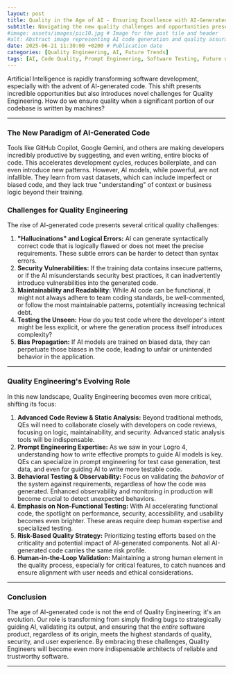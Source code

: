 ```yaml
---
layout: post
title: Quality in the Age of AI - Ensuring Excellence with AI-Generated Code
subtitle: Navigating the new quality challenges and opportunities presented by AI's rise in coding.
#image: assets/images/pic10.jpg # Image for the post tile and header
#alt: Abstract image representing AI code generation and quality assurance
date: 2025-06-21 11:30:00 +0200 # Publication date
categories: [Quality Engineering, AI, Future Trends]
tags: [AI, Code Quality, Prompt Engineering, Software Testing, Future of QA]
---
```


Artificial Intelligence is rapidly transforming software development, especially with the advent of AI-generated code. This shift presents incredible opportunities but also introduces novel challenges for Quality Engineering. How do we ensure quality when a significant portion of our codebase is written by machines?

---

### The New Paradigm of AI-Generated Code

Tools like GitHub Copilot, Google Gemini, and others are making developers incredibly productive by suggesting, and even writing, entire blocks of code. This accelerates development cycles, reduces boilerplate, and can even introduce new patterns. However, AI models, while powerful, are not infallible. They learn from vast datasets, which can include imperfect or biased code, and they lack true "understanding" of context or business logic beyond their training.

### Challenges for Quality Engineering

The rise of AI-generated code presents several critical quality challenges:

1.  **"Hallucinations" and Logical Errors:** AI can generate syntactically correct code that is logically flawed or does not meet the precise requirements. These subtle errors can be harder to detect than syntax errors.
2.  **Security Vulnerabilities:** If the training data contains insecure patterns, or if the AI misunderstands security best practices, it can inadvertently introduce vulnerabilities into the generated code.
3.  **Maintainability and Readability:** While AI code can be functional, it might not always adhere to team coding standards, be well-commented, or follow the most maintainable patterns, potentially increasing technical debt.
4.  **Testing the Unseen:** How do you test code where the developer's intent might be less explicit, or where the generation process itself introduces complexity?
5.  **Bias Propagation:** If AI models are trained on biased data, they can perpetuate those biases in the code, leading to unfair or unintended behavior in the application.

---

### Quality Engineering's Evolving Role

In this new landscape, Quality Engineering becomes even more critical, shifting its focus:

1.  **Advanced Code Review & Static Analysis:** Beyond traditional methods, QEs will need to collaborate closely with developers on code reviews, focusing on logic, maintainability, and security. Advanced static analysis tools will be indispensable.
2.  **Prompt Engineering Expertise:** As we saw in your Logro 4, understanding how to write effective prompts to guide AI models is key. QEs can specialize in prompt engineering for test case generation, test data, and even for guiding AI to write more testable code.
3.  **Behavioral Testing & Observability:** Focus on validating the *behavior* of the system against requirements, regardless of how the code was generated. Enhanced observability and monitoring in production will become crucial to detect unexpected behaviors.
4.  **Emphasis on Non-Functional Testing:** With AI accelerating functional code, the spotlight on performance, security, accessibility, and usability becomes even brighter. These areas require deep human expertise and specialized testing.
5.  **Risk-Based Quality Strategy:** Prioritizing testing efforts based on the criticality and potential impact of AI-generated components. Not all AI-generated code carries the same risk profile.
6.  **Human-in-the-Loop Validation:** Maintaining a strong human element in the quality process, especially for critical features, to catch nuances and ensure alignment with user needs and ethical considerations.

---

### Conclusion

The age of AI-generated code is not the end of Quality Engineering; it's an evolution. Our role is transforming from simply finding bugs to strategically guiding AI, validating its output, and ensuring that the *entire* software product, regardless of its origin, meets the highest standards of quality, security, and user experience. By embracing these challenges, Quality Engineers will become even more indispensable architects of reliable and trustworthy software.

---
